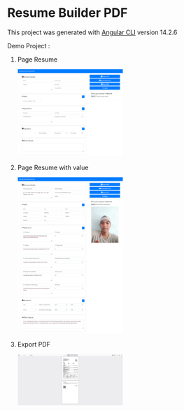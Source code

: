 # Resume Builder PDF

This project was generated with [Angular CLI](https://github.com/angular/angular-cli) version 14.2.6

Demo Project :

1. Page Resume

   <img src="https://github.com/mofris/builder-resume-pdf/blob/main/src/assets/doc/1.png" width="50%">

2. Page Resume with value 

   <img src="https://github.com/mofris/builder-resume-pdf/blob/main/src/assets/doc/2.png" width="50%">
   
3. Export PDF

   <img src="https://github.com/mofris/builder-resume-pdf/blob/main/src/assets/doc/3.png" width="50%">
